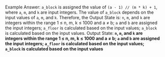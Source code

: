 Example Answer:
`a_block` is assigned the value of `(a - 1) // (m * k) + 1`, where `a`, `m`, and `k` are input integers. The value of `a_block` depends on the input values of `a`, `m`, and `k`. Therefore, the Output State is: `n`, `m`, and `k` are integers within the range 1 ≤ n, m, k ≤ 1000 and a ≠ b; `a` and `b` are assigned the input integers; `a_floor` is calculated based on the input values; `a_block` is calculated based on the input values.
Output State: **`n`, `m`, and `k` are integers within the range 1 ≤ n, m, k ≤ 1000 and a ≠ b; `a` and `b` are assigned the input integers; `a_floor` is calculated based on the input values; `a_block` is calculated based on the input values**